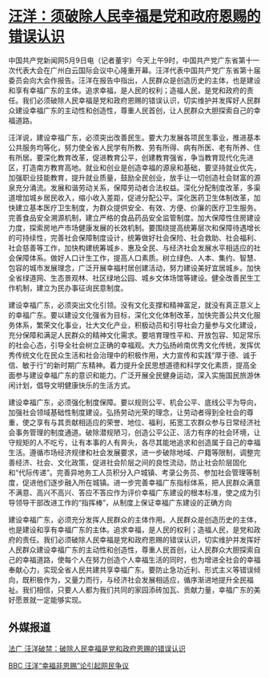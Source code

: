 # [汪洋：须破除人民幸福是党和政府恩赐的错误认识](http://www.xinhuanet.com/politics/2012-05/09/c_123101245.htm)

中国共产党新闻网5月9日电（记者董宇）今天上午9时，中国共产党广东省第十一次代表大会在广州白云国际会议中心隆重开幕。汪洋代表中国共产党广东省第十届委员会向大会作报告。汪洋在报告中指出，人民群众是创造历史的主体，也是建设和享有幸福广东的主体。追求幸福，是人民的权利；造福人民，是党和政府的责任。我们必须破除人民幸福是党和政府恩赐的错误认识，切实维护并发挥好人民群众建设幸福广东的主动性和创造性，尊重人民首创，让人民群众大胆探索自己的幸福道路。

汪洋说，建设幸福广东，必须突出改善民生。要大力发展各项民生事业，推进基本公共服务均等化，努力使全省人民学有所教、劳有所得、病有所医、老有所养、住有所居。要深化教育改革，促进教育公平，创建教育强省，争当教育现代化先进区，打造南方教育高地。就业和创业是创造幸福的源泉和基础，要坚持就业优先，加强职业技能教育，提升就业质量，鼓励全民创业，放手让一切创造社会财富的源泉充分涌流。发展和谐劳动关系，保障劳动者合法权益。深化分配制度改革，多渠道增加城乡居民收入，缩小收入差距，促进分配公平。深化医药卫生体制改革，加快建立基本医疗卫生制度，为群众提供安全、有效、方便、价廉的医疗卫生服务。完善食品安全溯源机制，建立严格的食品药品安全监管制度。加大保障性住房建设力度，探索房地产市场健康发展的长效机制。要围绕提高统筹层次和保障待遇增长的可持续性，完善社会保障制度设计，统筹做好社会保险、社会救助、社会福利、社会慈善等工作，加快构建统筹城乡、惠及全民、与经济社会发展水平相适应的社会保障体系。做好人口计生工作，提高人口素质。树立绿色、人本、集约、智慧、包容的城市发展理念，广泛开展幸福村居创建活动，努力建设美好宜居城乡。加快全省绿道网、生态景观林、社区绿地公园、城乡文体场馆等建设。健全改善民生工作机制，建立为民办事征询民意制度。

建设幸福广东，必须突出文化引领。没有文化支撑和精神富足，就没有真正意义上的幸福广东。要以建设文化强省为目标，深化文化体制改革，加快完善公共文化服务体系，繁荣文化事业，壮大文化产业，积极动员和引导社会力量参与文化建设，充分保障和满足人民群众的精神文化需求。要培育理性平和、开放包容、知足常乐的社会心态，引导全社会树立正确的幸福观。大力弘扬岭南优秀文化传统，发挥优秀传统文化在民众生活和社会治理中的积极作用，大力宣传和实践“厚于德、诚于信、敏于行”的新时期广东精神。着力提升全民思想道德和科学文化素质，提高全面参与建设幸福广东的意识和能力。广泛开展全民健身运动，深入实施国民旅游休闲计划，倡导文明健康快乐的生活方式。

建设幸福广东，必须强化制度保障。要以规则公平、机会公平、底线公平为导向，加强社会领域基础性制度建设。弘扬劳动光荣的理念，让劳动者得到全社会的尊重，使之享有与其贡献相适应的荣誉、地位、福利，拓宽工农群众参与日常经济社会事务管理的制度通道。破除潜规陋习，创造公平公正、活力有序的社会环境，让守规矩的人不吃亏，让有本事的人有奔头，各尽其能地追求和创造属于自己的幸福生活。遵循市场经济规律和社会发展要求，进一步破除地域、户籍等限制，调整完善经济、社会、文化政策，促进社会阶层之间的良性流动，防止社会阶层固化和“代际传递”。完善异地务工人员积分入户城镇、考录公务员、参加社会管理等制度，促进他们逐步融入所在城镇。进一步完善幸福广东指标体系，把人民群众满意不满意、高兴不高兴、答应不答应作为评价幸福广东建设的根本标准，使之成为引导领导干部改进工作的“指挥棒”，从制度上保证幸福广东建设的正确方向

建设幸福广东，必须充分发挥人民群众的主体作用。人民群众是创造历史的主体，也是建设和享有幸福广东的主体。追求幸福，是人民的权利；造福人民，是党和政府的责任。我们必须破除人民幸福是党和政府恩赐的错误认识，切实维护并发挥好人民群众建设幸福广东的主动性和创造性，尊重人民首创，让人民群众大胆探索自己的幸福道路，使每个人在努力创造个人幸福生活的同时，也为增进全社会的幸福奉献心力，实现全省人民共建共享幸福广东。要防止急功近利、形式主义等错误倾向，既积极作为，又量力而行，与经济社会发展相适应，循序渐进地提升全民福祉。我们相信，只要人人都为我们共同的家园添砖加瓦、贡献力量，幸福广东的美好愿景就一定能够实现。

## 外媒报道

[法广 汪洋破禁：破除人民幸福是党和政府恩赐的错误认识](https://www.rfi.fr/cn/中国/20120510-汪洋破禁：破除人民幸福是党和政府恩赐的错误认识)

[BBC 汪洋“幸福非恩赐”论引起网民争议](https://www.bbc.com/zhongwen/simp/chinese_news/2012/05/120511_wangyang_ccp_theory)

